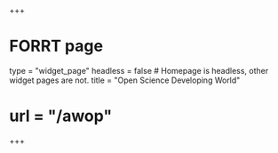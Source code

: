 +++
# FORRT page
type = "widget_page"
headless = false  # Homepage is headless, other widget pages are not.
title = "Open Science Developing World"
# url = "/awop"
+++
